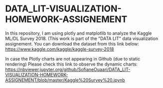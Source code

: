 # DATA_LIT-VISUALIZATION-HOMEWORK-ASSIGNEMENT
In this repository, I am using plotly and matplotlib to analyze the Kaggle ML/DL Survey 2018. (This work is part of the "DATA LIT" data visualization assignement. 
You can download the dataset from this link below: 
https://www.kaggle.com/kaggle/kaggle-survey-2018

In case the Plotly charts are not appearing in Github (due to static rendering) Please check this link to observe the dynamic charts: 
https://nbviewer.jupyter.org/github/SofianeOuaari/DATA_LIT-VISUALIZATION-HOMEWORK-ASSIGNEMENT/blob/master/Kaggle%20Survey%20.ipynb

